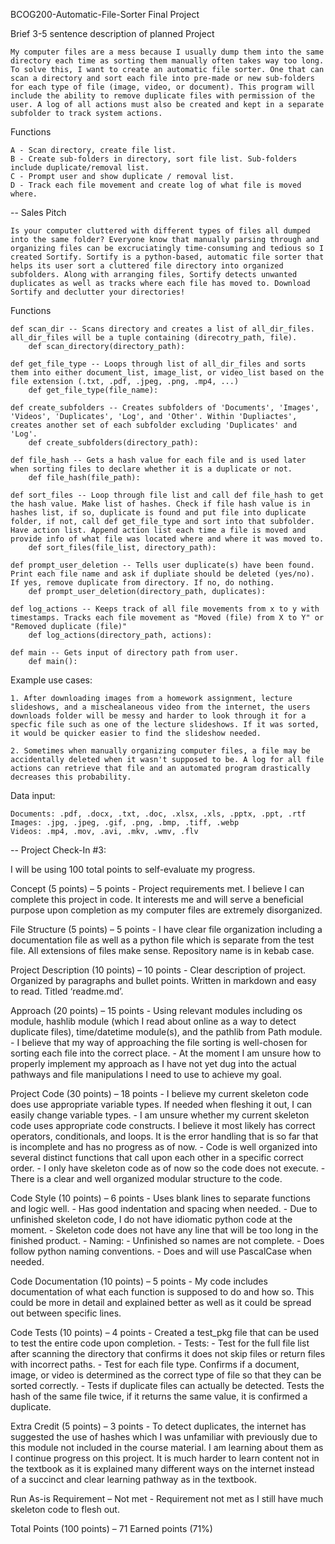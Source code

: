 BCOG200-Automatic-File-Sorter
Final Project


Brief 3-5 sentence description of planned Project

    My computer files are a mess because I usually dump them into the same directory each time as sorting them manually often takes way too long. To solve this, I want to create an automatic file sorter. One that can scan a directory and sort each file into pre-made or new sub-folders for each type of file (image, video, or document). This program will include the ability to remove duplicate files with permission of the user. A log of all actions must also be created and kept in a separate subfolder to track system actions.


Functions

    A - Scan directory, create file list.
    B - Create sub-folders in directory, sort file list. Sub-folders include duplicate/removal list.
    C - Prompt user and show duplicate / removal list.
    D - Track each file movement and create log of what file is moved where.

--
Sales Pitch

    Is your computer cluttered with different types of files all dumped into the same folder? Everyone know that manually parsing through and organizing files can be excruciatingly time-consuming and tedious so I created Sortify. Sortify is a python-based, automatic file sorter that helps its user sort a cluttered file directory into organized subfolders. Along with arranging files, Sortify detects unwanted duplicates as well as tracks where each file has moved to. Download Sortify and declutter your directories!


Functions

    def scan_dir -- Scans directory and creates a list of all_dir_files. all_dir_files will be a tuple containing (direcotry_path, file).
        def scan_directory(directory_path):

    def get_file_type -- Loops through list of all_dir_files and sorts them into either document_list, image_list, or video_list based on the file extension (.txt, .pdf, .jpeg, .png, .mp4, ...)
        def get_file_type(file_name):

    def create_subfolders -- Creates subfolders of 'Documents', 'Images', 'Videos', 'Duplicates', 'Log', and 'Other'. Within 'Dupliactes', creates another set of each subfolder excluding 'Duplicates' and 'Log'.
        def create_subfolders(directory_path):

    def file_hash -- Gets a hash value for each file and is used later when sorting files to declare whether it is a duplicate or not.
        def file_hash(file_path):

    def sort_files -- Loop through file list and call def file_hash to get the hash value. Make list of hashes. Check if file hash value is in hashes list, if so, duplicate is found and put file into duplicate folder, if not, call def get_file_type and sort into that subfolder. Have action list. Append action list each time a file is moved and provide info of what file was located where and where it was moved to.
        def sort_files(file_list, directory_path):

    def prompt_user_deletion -- Tells user duplicate(s) have been found. Print each file name and ask if dupliate should be deleted (yes/no). If yes, remove duplicate from directory. If no, do nothing.
        def prompt_user_deletion(directory_path, duplicates):

    def log_actions -- Keeps track of all file movements from x to y with timestamps. Tracks each file movement as "Moved (file) from X to Y" or "Removed duplicate (file)"
        def log_actions(directory_path, actions):

    def main -- Gets input of directory path from user.
        def main():


Example use cases:

    1. After downloading images from a homework assignment, lecture slideshows, and a mischealaneous video from the internet, the users downloads folder will be messy and harder to look through it for a specfic file such as one of the lecture slideshows. If it was sorted, it would be quicker easier to find the slideshow needed.

    2. Sometimes when manually organizing computer files, a file may be accidentally deleted when it wasn't supposed to be. A log for all file actions can retrieve that file and an automated program drastically decreases this probability.


Data input:

    Documents: .pdf, .docx, .txt, .doc, .xlsx, .xls, .pptx, .ppt, .rtf
    Images: .jpg, .jpeg, .gif, .png, .bmp, .tiff, .webp
    Videos: .mp4, .mov, .avi, .mkv, .wmv, .flv

--
Project Check-In #3:

I will be using 100 total points to self-evaluate my progress.

Concept (5 points) – 5 points
    - Project requirements met. I believe I can complete this project in code.
    It interests me and will serve a beneficial purpose upon completion as my
    computer files are extremely disorganized.

File Structure (5 points) – 5 points
    - I have clear file organization including a documentation file as well as
    a python file which is separate from the test file. All extensions of files
    make sense. Repository name is in kebab case.

Project Description (10 points) – 10 points
    - Clear description of project. Organized by paragraphs and bullet points.
    Written in markdown and easy to read. Titled ‘readme.md’.

Approach (20 points) – 15 points
    - Using relevant modules including os module, hashlib module (which I read
    about online as a way to detect duplicate files), time/datetime module(s),
    and the pathlib from Path module.
    - I believe that my way of approaching the file sorting is well-chosen for
    sorting each file into the correct place.
    - At the moment I am unsure how to properly implement my approach as I have
    not yet dug into the actual pathways and file manipulations I need to use
    to achieve my goal.

Project Code (30 points) – 18 points
    - I believe my current skeleton code does use appropriate variable types.
    If needed when fleshing it out, I can easily change variable types.
    - I am unsure whether my current skeleton code uses appropriate code
    constructs. I believe it most likely has correct operators, conditionals,
    and loops. It is the error handling that is so far that is incomplete and
    has no progress as of now.
    - Code is well organized into several distinct functions that call upon each
    other in a specific correct order.
    - I only have skeleton code as of now so the code does not execute.
    - There is a clear and well organized modular structure to the code.

Code Style (10 points) – 6 points
    - Uses blank lines to separate functions and logic well.
    - Has good indentation and spacing when needed.
    - Due to unfinished skeleton code, I do not have idiomatic python code at
    the moment.
    - Skeleton code does not have any line that will be too long in the finished
    product.
    - Naming:
        - Unfinished so names are not complete.
        - Does follow python naming conventions.
        - Does and will use PascalCase when needed.

Code Documentation (10 points) – 5 points
    - My code includes documentation of what each function is supposed to do
    and how so. This could be more in detail and explained better as well as it
    could be spread out between specific lines.

Code Tests (10 points) – 4 points
    - Created a test_pkg file that can be used to test the entire code upon
    completion.
    - Tests:
        - Test for the full file list after scanning the directory that confirms
        it does not skip files or return files with incorrect paths.
        - Test for each file type. Confirms if a document, image, or video is
        determined as the correct type of file so that they can be sorted
        correctly.
        - Tests if duplicate files can actually be detected. Tests the hash of
        the same file twice, if it returns the same value, it is confirmed a
        duplicate.

Extra Credit (5 points) – 3 points
    - To detect duplicates, the internet has suggested the use of hashes which
    I was unfamiliar with previously due to this module not included in the
    course material. I am learning about them as I continue progress on this
    project. It is much harder to learn content not in the textbook as it is
    explained many different ways on the internet instead of a succinct and
    clear learning pathway as in the textbook.

Run As-is Requirement – Not met
    - Requirement not met as I still have much skeleton code to flesh out.

Total Points (100 points) – 71 Earned points (71%)
